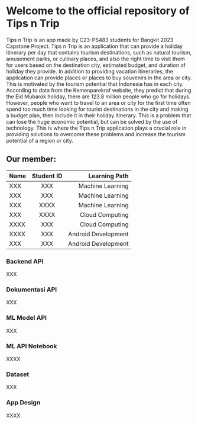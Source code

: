 # Welcome to the official repository of Tips n Trip
Tips n Trip is an app made by C23-PS483 students for Bangkit 2023 Capstone Project.
Tips n Trip is an application that can provide a holiday itinerary per day that contains tourism destinations, such as natural tourism, amusement parks, or culinary places, and also the right time to visit them for users based on the destination city, estimated budget, and duration of holiday they provide. In addition to providing vacation itineraries, the application can provide places or places to buy souvenirs in the area or city. This is motivated by the tourism potential that Indonesia has in each city. According to data from the Kemenparekraf website, they predict that during the Eid Mubarok holiday, there are 123.8 million people who go for holidays. However, people who want to travel to an area or city for the first time often spend too much time looking for tourist destinations in the city and making a budget plan, then include it in their holiday itinerary. This is a problem that can lose the huge economic potential, but can be solved by the use of technology. This is where the Tips n Trip application plays a crucial role in providing solutions to overcome these problems and increase the tourism potential of a region or city.

## Our member:

| Name        | Student ID           | Learning Path  |
| ------------- |:-------------:| -----:|
| XXX | XXX |  Machine Learning |
| XXX | XXX |  Machine Learning |
| XXX | XXXX |  Machine Learning |
| XXX | XXXX | Cloud Computing |
| XXXX |XXX | Cloud Computing |
| XXXX |XXX | Android Development |
| XXX | XXX | Android Development |

### Backend API
XXX
### Dokumentasi API
XXX
### ML Model API
XXX
### ML API Notebook
XXXX
### Dataset
XXX
### App Design
XXXX
